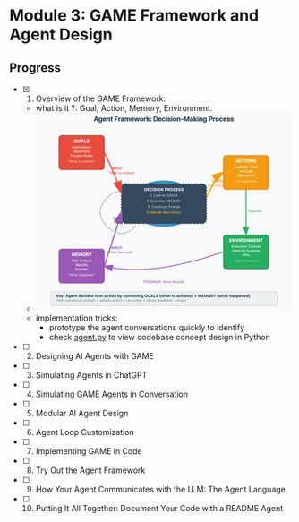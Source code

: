 # Module 3: GAME Framework and Agent Design

## Progress

- [x] 01. Overview of the GAME Framework:
  - what is it ?: Goal, Action, Memory, Environment.
  - ![x](./topics/imgs/calendar-agent.png)
  - implementation tricks:
    - prototype the agent conversations quickly to identify
    - check [agent.py](./topics/code/angent.py) to view codebase concept design  in Python
- [ ] 02. Designing AI Agents with GAME
- [ ] 03. Simulating Agents in ChatGPT
- [ ] 04. Simulating GAME Agents in Conversation
- [ ] 05. Modular AI Agent Design
- [ ] 06. Agent Loop Customization
- [ ] 07. Implementing GAME in Code
- [ ] 08. Try Out the Agent Framework
- [ ] 09. How Your Agent Communicates with the LLM: The Agent Language
- [ ] 10. Putting It All Together: Document Your Code with a README Agent
